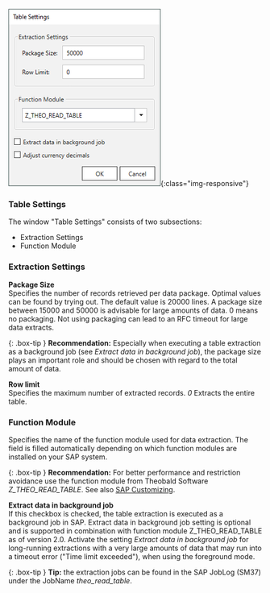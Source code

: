 
![Extraction-Settings-01](/img/content/xu/Table-Extraction-Settings.png){:class="img-responsive"}


### Table Settings
The window "Table Settings" consists of two subsections:
- Extraction Settings
- Function Module 


### Extraction Settings

**Package Size** <br>
Specifies the number of records retrieved per data package. Optimal values can be found by trying out. The default value is 20000 lines. 
A package size between 15000 and 50000 is advisable for large amounts of data. 
0 means no packaging. Not using packaging can lead to an RFC timeout for large data extracts.

{: .box-tip }
**Recommendation:** Especially when executing a table extraction as a background job (see *Extract data in background job*), the package size plays an important role and should be chosen with regard to the total amount of data. 

**Row limit** <br>
Specifies the maximum number of extracted records. *0* Extracts the entire table.


### Function Module
Specifies the name of the function module used for data extraction. The field is filled automatically depending on which function modules are installed on your SAP system.

{: .box-tip }
**Recommendation:** For better performance and restriction avoidance use the function module from Theobald Software *Z_THEO_READ_TABLE*. See also [SAP Customizing](../sap-customizing/custom-function-module-for-table-extraction). 


**Extract data in background job** <br>
If this checkbox is checked, the table extraction is executed as a background job in SAP. Extract data in background job setting is optional and is supported in combination with function module Z_THEO_READ_TABLE as of version 2.0.
Activate the setting *Extract data in background job*  for long-running extractions with a very large amounts of data that may run into a timeout error ("Time limit exceeded"), when using the foreground mode. <br>

{: .box-tip }
**Tip:** the extraction jobs can be found in the SAP JobLog (SM37) under the JobName *theo_read_table*.
